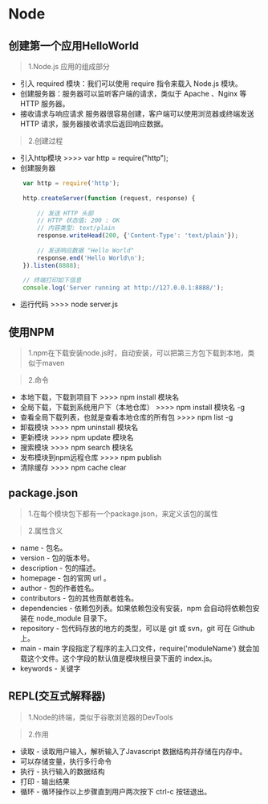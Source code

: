 # Node 

## 创建第一个应用HelloWorld

> 1.Node.js 应用的组成部分
    
* 引入 required 模块：我们可以使用 require 指令来载入 Node.js 模块。
* 创建服务器：服务器可以监听客户端的请求，类似于 Apache 、Nginx 等 HTTP 服务器。
* 接收请求与响应请求 服务器很容易创建，客户端可以使用浏览器或终端发送 HTTP 请求，服务器接收请求后返回响应数据。

> 2.创建过程

* 引入http模块  >>>>  var http = require("http");
* 创建服务器

``` javascript
    var http = require('http');
    
    http.createServer(function (request, response) {
    
        // 发送 HTTP 头部 
        // HTTP 状态值: 200 : OK
        // 内容类型: text/plain
        response.writeHead(200, {'Content-Type': 'text/plain'});
    
        // 发送响应数据 "Hello World"
        response.end('Hello World\n');
    }).listen(8888);
    
    // 终端打印如下信息
    console.log('Server running at http://127.0.0.1:8888/');
```

* 运行代码 >>>> node server.js

## 使用NPM

> 1.npm在下载安装node.js时，自动安装，可以把第三方包下载到本地，类似于maven

> 2.命令

* 本地下载，下载到项目下  >>>> npm install 模块名
* 全局下载，下载到系统用户下（本地仓库） >>>> npm install 模块名 -g
* 查看全局下载列表，也就是查看本地仓库的所有包 >>>> npm list -g
* 卸载模块 >>>> npm uninstall 模块名
* 更新模块 >>>> npm update 模块名
* 搜索模块 >>>> npm search 模块名
* 发布模块到npm远程仓库 >>>> npm publish
* 清除缓存 >>>> npm cache clear

## package.json

> 1.在每个模块包下都有一个package.json，来定义该包的属性

> 2.属性含义

* name - 包名。
* version - 包的版本号。
* description - 包的描述。
* homepage - 包的官网 url 。
* author - 包的作者姓名。
* contributors - 包的其他贡献者姓名。
* dependencies - 依赖包列表。如果依赖包没有安装，npm 会自动将依赖包安装在 node_module 目录下。
* repository - 包代码存放的地方的类型，可以是 git 或 svn，git 可在 Github 上。
* main - main 字段指定了程序的主入口文件，require('moduleName') 就会加载这个文件。这个字段的默认值是模块根目录下面的 index.js。
* keywords - 关键字 

## REPL(交互式解释器)

> 1.Node的终端，类似于谷歌浏览器的DevTools

> 2.作用
    
* 读取 - 读取用户输入，解析输入了Javascript 数据结构并存储在内存中。
* 可以存储变量，执行多行命令
* 执行 - 执行输入的数据结构
* 打印 - 输出结果
* 循环 - 循环操作以上步骤直到用户两次按下 ctrl-c 按钮退出。